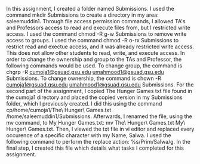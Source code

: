 In this assignment, I created a folder named Submissions. I used the command mkdir Submissions to create a directory in my area: saleemuddin1. Through file access permission commands, I allowed TA's and Professors access to read and execute files from, but I restricted write access. I used the command chmod -R g-w Submissions to remove write access to groups. I used the command chmod -R o-rx Submissions to restrict read and exectue access, and it was already restricted write access. This does not allow other students to read, write, and execute access. In order to change the ownership and group to the TAs and Professor, the following commands would be used. To change group, the command is chgrp -R cumoja1@gsuad.gsu.edu umahmood1@gsuad.gsu.edu Submissions. To change ownership, the command is chown -R cumoja1@gsuad.gsu.edu umahmood1@gsuad.gsu.edu Submissions. For the second part of the assignment, I copied The Hunger Games txt file found in the cumoja1 directory and placed the copied version in my Submissions folder, which I previously created. I did this using the command cp/home/cumoja1/The\ Hunger\ Games.txt /home/saleemuddin1/Submissions.  Afterwards, I renamed the file, using the mv command, to My Hunger Games.txt: mv The\ Hunger\ Games.txt My\ Hunger\ Games.txt. Then, I viewed the txt file in vi editor and replaced every occurence of a specific character with my Name, Salwa. I used the following command to perform the replace action: %s/Prim/Salwa/g. In the final step, I created this file which details what tasks I completed for this assignment. 
